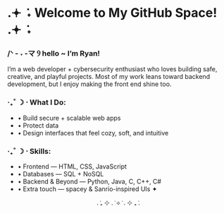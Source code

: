 # .𖥔 ݁ ˖ Welcome to My GitHub Space! .𖥔 ݁ ˖

### /ᐠ - ˕ -マ Ⳋ  hello ~ I’m Ryan!  

I’m a web developer + cybersecurity enthusiast who loves building
safe, creative, and playful projects. Most of my work leans toward 
backend development, but I enjoy making the front end shine too.  

### ‧₊˚ ☽ ⋅  What I Do:  
- • Build secure + scalable web apps  
- • Protect data  
- • Design interfaces that feel cozy, soft, and intuitive  

### ‧₊˚ ☽ ⋅ Skills:  
- • Frontend — HTML, CSS, JavaScript  
- • Databases — SQL + NoSQL  
- • Backend & Beyond — Python, Java, C, C++, C#  
- • Extra touch — spacey & Sanrio-inspired UIs ✦  

<div align="center">
  . ݁₊ ⊹ . ݁ ⟡ ݁ . ⊹ ₊ ݁.
</div>
